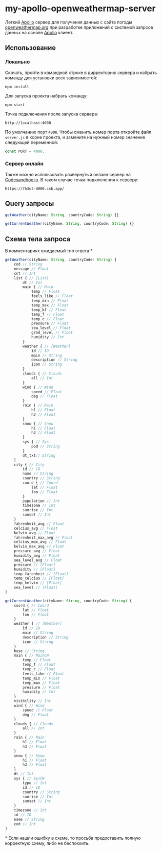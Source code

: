 # my-apollo-openweathermap-server

Легкий [Apollo](https://www.apollographql.com/docs/apollo-server/) сервер для получения данных с сайта погоды [openweathermap.org](openweathermap.org) при разработке приложений с системой запрсов данных на основе [Apollo](https://www.apollographql.com/docs/react/) клиент.

## Использование

### Локально

Скачать, пройти в командной строке в дирректорию сервера и набрать команду для установки всех зависимостей:

```
npm install
```

Для запуска проекта набрать команду:

```
npm start
```

Точка подключения после запуска сервера:

```
http://localhost:4000
```

По умолчанию порт `4000`. Чтобы сменить номер порта откройте файл `server.js` в корне проекта, и замените на нужный номер значение следующей переменной:

```js
const PORT = 4000;
```

### Сервер онлайн

Также можно использовать развернутый онлайн сервер на [Codesandbox.io](https://codesandbox.io/p/devbox/my-apollo-openweathermap-server-7b3u2). В таком случае точка подключения к серверу:

```
https://7b3u2-4000.csb.app/
```

## Query запросы

```js
getWeather(cityName: String, countryCode: String) {}

getCurrentWeather(cityName: String, countryCode: String) {}
```

## Схема тела запроса

В комментариях ожидаемый тип ответа \*

```js
getWeather(cityName: String, countryCode: String) {
    cod // String
    message // Float
    cnt // Int
    list { // [List]
        dt // Int
        main { // Main
            temp // Float
            feels_like // Float
            temp_min // Float
            temp_max // Float
            temp_kf // Float
            temp_f // Float
            temp_c // Float
            pressure // Float
            sea_level // Float
            grnd_level // Float
            humidity // Int
        }
        weather { // [Weather]
            id // ID
            main // String
            description // String
            icon // String
        }
        clouds { // Clouds
            all // Int
        }
        wind { // Wind
            speed // Float
            deg // Float
        }
        rain { // Rain
            h1 // Float
            h3 // Float
        }
        snow { // Snow
            h1 // Float
            h3 // Float
        }
        sys { // Sys
            pod // String
        }
        dt_txt// String
    }
    city { // City
        id // ID
        name // String
        country // String
        coord { // Coord
            lat // Float
            lon // Float
        }
        population // Int
        timezone // Int
        sunrise // Int
        sunset // Int
    }
    fahrenheit_avg // Float
    celcius_avg // Float
    kelvin_avg // Float
    fahrenheit_max_avg // Float
    celcius_max_avg // Float
    kelvin_max_avg // Float
    pressure_avg // Float
    humidity_avg // Float
    sea_level_avg // Float
    pressure // [Float]
    humidity // [Float]
    temp_farenheit // [Float]
    temp_celcius // [Float]
    temp_kelvin // [Float]
    sea_level // [Float]
}

getCurrentWeather(cityName: String, countryCode: String) {
    coord { // Coord
        lat // Float
        lon // Float
    }
    weather { // [Weather]
        id // ID
        main // String
        description // String
        icon // String
    }
    base // String
    main { // MainCW
        temp // Float
        temp_f // Float
        temp_c // Float
        feels_like // Float
        temp_min // Float
        temp_max // Float
        pressure // Float
        humidity // Int
    }
    visibility // Int
    wind { // Wind
        speed // Float
        deg // Float
    }
    clouds { // Clouds
        all // Int
    }
    rain { // Rain
        h1 // Float
        h3 // Float
    }
    snow { // Snow
        h1 // Float
        h3 // Float
    }
    dt // Int
    sys { // SysCW
        type // Int
        id // ID
        country // String
        sunrise // Int
        sunset // Int
    }
    timezone // Int
    id // ID
    name // String
    cod // Int
}
```

\* Если нашли ошибку в схеме, то просьба предоставить полную корректную схему, либо не беспокоить.
